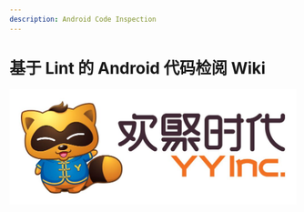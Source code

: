 ```yaml
---
description: Android Code Inspection
---
```


# 基于 Lint 的 Android 代码检阅 Wiki

![](.gitbook/assets/yyinc.jpeg)



